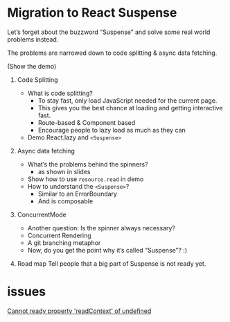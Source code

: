 # Migration to React Suspense

Let’s forget about the buzzword “Suspense” and solve some real world problems instead.

The problems are narrowed down to code splitting & async data fetching.

(Show the demo)

1. Code Splitting
	* What is code splitting?
		* To stay fast, only load JavaScript needed for the current page.
		* This gives you the best chance at loading and getting interactive fast.
		* Route-based & Component based
		* Encourage people to lazy load as much as they can
	* Demo React.lazy and `<Suspense>`

2. Async data fetching
	* What’s the problems behind the spinners?
		* as shown in slides
	* Show how to use `resource.read` in demo
	* How to understand the `<Suspense>`?
		* Similar to an ErrorBoundary
		* And is composable

3. ConcurrentMode
	* Another question: Is the spinner always necessary?
	* Concurrent Rendering
	* A git branching metaphor
	* Now, do you get the point why it’s called “Suspense”? :)

4. Road map
Tell people that a big part of Suspense is not ready yet.


# issues
[Cannot ready property 'readContext' of undefined](https://github.com/facebook/react/issues/14575)